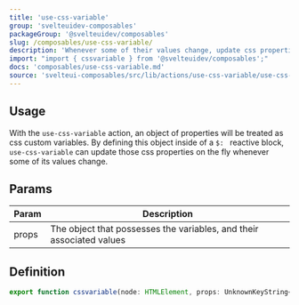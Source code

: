 ```yaml
---
title: 'use-css-variable'
group: 'svelteuidev-composables'
packageGroup: '@svelteuidev/composables'
slug: /composables/use-css-variable/
description: 'Whenever some of their values change, update css properties on the fly'
import: "import { cssvariable } from '@svelteuidev/composables';"
docs: 'composables/use-css-variable.md'
source: 'svelteui-composables/src/lib/actions/use-css-variable/use-css-variable.ts'
---
```


<script lang='ts'>
    import { Demo, ComposableDemos } from '@svelteuidev/demos';
    import { Heading } from 'components';
</script>

<Heading />

## Usage

With the `use-css-variable` action, an object of properties will be treated as css custom variables. By defining this object inside of a `$: ` reactive block, `use-css-variable` can update those css properties on the fly whenever some of its values change.

<Demo demo={ComposableDemos.useCssVariableDemo.usage} />

## Params

| Param | Description                                                          |
| ----- | -------------------------------------------------------------------- |
| props | The object that possesses the variables, and their associated values |

## Definition

```ts
export function cssvariable(node: HTMLElement, props: UnknownKeyString<string>): ReturnType<Action>;
```
